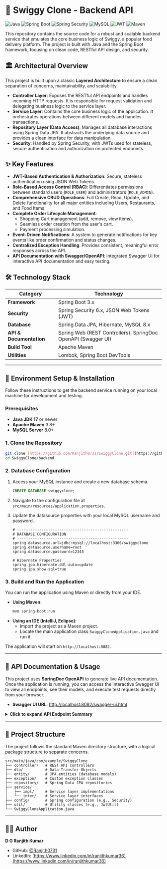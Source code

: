 # 🍔 Swiggy Clone - Backend API

![Java](https://img.shields.io/badge/Java-17+-ED8B00?style=for-the-badge&logo=openjdk&logoColor=white)
![Spring Boot](https://img.shields.io/badge/Spring_Boot-3.x-6DB33F?style=for-the-badge&logo=spring&logoColor=white)
![Spring Security](https://img.shields.io/badge/Spring_Security-6.x-6DB33F?style=for-the-badge&logo=springsecurity&logoColor=white)
![MySQL](https://img.shields.io/badge/MySQL-8.x-4479A1?style=for-the-badge&logo=mysql&logoColor=white)
![JWT](https://img.shields.io/badge/JWT-Authentication-black?style=for-the-badge&logo=jsonwebtokens)
![Maven](https://img.shields.io/badge/Maven-3.8+-C71A36?style=for-the-badge&logo=apachemaven&logoColor=white)

This repository contains the source code for a robust and scalable backend service that emulates the core business logic of Swiggy, a popular food delivery platform. The project is built with Java and the Spring Boot framework, focusing on clean code, RESTful API design, and security.

## 🏛️ Architectural Overview

This project is built upon a classic **Layered Architecture** to ensure a clean separation of concerns, maintainability, and scalability.

* **Controller Layer**: Exposes the RESTful API endpoints and handles incoming HTTP requests. It is responsible for request validation and delegating business logic to the service layer.
* **Service Layer**: Contains the core business logic of the application. It orchestrates operations between different models and handles transactions.
* **Repository Layer (Data Access)**: Manages all database interactions using Spring Data JPA. It abstracts the underlying data source and provides a clean interface for data manipulation.
* **Security**: Handled by Spring Security, with JWTs used for stateless, secure authentication and authorization on protected endpoints.

## ✨ Key Features

* **JWT-Based Authentication & Authorization**: Secure, stateless authentication using JSON Web Tokens.
* **Role-Based Access Control (RBAC)**: Differentiates permissions between standard users (`ROLE_USER`) and administrators (`ROLE_ADMIN`).
* **Comprehensive CRUD Operations**: Full Create, Read, Update, and Delete functionality for all major entities including Users, Restaurants, and Food Items.
* **Complete Order Lifecycle Management**:
    * Shopping Cart management (add, remove, view items).
    * Seamless order creation from the user's cart.
    * Payment processing simulation.
* **Event-Driven Notifications**: A system to generate notifications for key events like order confirmation and status changes.
* **Centralized Exception Handling**: Provides consistent, meaningful error responses across the API.
* **API Documentation with Swagger/OpenAPI**: Integrated Swagger UI for interactive API documentation and easy testing.

## 🛠️ Technology Stack

| Category                | Technology                                                               |
| ----------------------- | ------------------------------------------------------------------------ |
| **Framework** | Spring Boot 3.x                                                          |
| **Security** | Spring Security 6.x, JSON Web Tokens (JWT)                               |
| **Database** | Spring Data JPA, Hibernate, MySQL 8.x                                    |
| **API & Documentation** | Spring Web (REST Controllers), SpringDoc OpenAPI (Swagger UI)            |
| **Build Tool** | Apache Maven                                                             |
| **Utilities** | Lombok, Spring Boot DevTools                                             |

---
## 🚀 Environment Setup & Installation

Follow these instructions to get the backend service running on your local machine for development and testing.

### Prerequisites
* **Java JDK 17** or newer
* **Apache Maven** 3.8+
* **MySQL Server** 8.0+

### 1. Clone the Repository
```bash
git clone [https://github.com/Ranjith0731/SwiggyClone.git](https://github.com/Ranjith0731/SwiggyClone.git)
cd SwiggyClone/backend
```

### 2. Database Configuration
1.  Access your MySQL instance and create a new database schema.
    ```sql
    CREATE DATABASE swiggyclone;
    ```
2.  Navigate to the configuration file at `src/main/resources/application.properties`.
3.  Update the datasource properties with your local MySQL username and password.

    ```properties
    # --------------------------------------------------
    # DATABASE CONFIGURATION
    # --------------------------------------------------
    spring.datasource.url=jdbc:mysql://localhost:3306/swiggyclone
    spring.datasource.username=root
    spring.datasource.password=12345
    
    # Hibernate Properties
    spring.jpa.hibernate.ddl-auto=update
    spring.jpa.show-sql=true
    ```

### 3. Build and Run the Application
You can run the application using Maven or directly from your IDE.

* **Using Maven:**
    ```bash
    mvn spring-boot:run
    ```
* **Using an IDE (IntelliJ, Eclipse):**
    * Import the project as a Maven project.
    * Locate the main application class `SwiggyCloneApplication.java` and run it.

The application will start on `http://localhost:8082`.

---
## 📄 API Documentation & Usage

This project uses **SpringDoc OpenAPI** to generate live API documentation. Once the application is running, you can access the interactive Swagger UI to view all endpoints, see their models, and execute test requests directly from your browser.

* **Swagger UI URL**: [http://localhost:8082/swagger-ui.html](http://localhost:8082/swagger-ui.html)

<details>
<summary><strong>Click to expand API Endpoint Summary</strong></summary>

| HTTP Method | Endpoint                       | Description                            | Access      |
| :---------- | :----------------------------- | :------------------------------------- | :---------- |
| `POST`      | `/api/auth/register`           | Register a new user.                   | Public      |
| `POST`      | `/api/auth/login`              | Authenticate a user and get a JWT.     | Public      |
| `GET`       | `/api/users`                   | Get a list of all users.               | Admin only  |
| `GET`       | `/api/users/{id}`              | Get a user by their ID.                | Admin/Owner |
| `POST`      | `/api/admin/restaurants`       | Add a new restaurant.                  | Admin only  |
| `GET`       | `/api/restaurants`             | Get a list of all restaurants.         | Public      |
| `POST`      | `/api/cart/add`                | Add an item to the user's cart.        | User        |
| `GET`       | `/api/cart/{userId}`           | Get the user's current cart.           | User        |
| `POST`      | `/api/orders/user/{userId}`    | Create an order from the user's cart.  | User        |
| `GET`       | `/api/orders/user/{userId}`    | Get the order history for a user.      | User        |
| `POST`      | `/api/payments/process`        | Process the payment for an order.      | User        |

</details>

---

## 📁 Project Structure

The project follows the standard Maven directory structure, with a logical package structure to separate concerns.

```
src/main/java/com/example/SwiggyClone
├── controller/   # REST API controllers
├── dto/          # Data Transfer Objects
├── entity/       # JPA entities (database models)
├── exception/    # Custom exception classes
├── repository/   # Spring Data JPA repositories
├── service/
│   ├── impl/     # Service layer implementations
│   └── inter/    # Service layer interfaces
├── config/       # Spring configuration (e.g., Security)
├── util/         # Utility classes (e.g., JwtUtil)
└── SwiggyCloneApplication.java
```

---
## 👨‍💻 Author

**D G Ranjith Kumar**
* GitHub: [@Ranjith0731](https://github.com/Ranjith0731)
* LinkedIn: [https://www.linkedin.com/in/ranjithkumar36](https://www.linkedin.com/in/ranjithkumar36)
